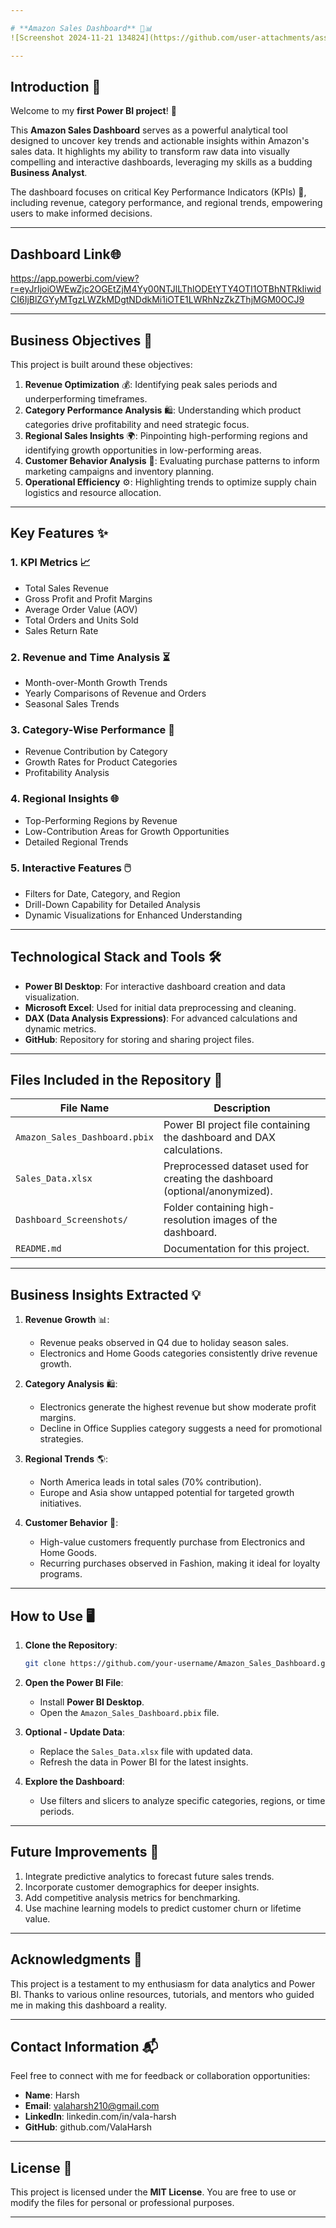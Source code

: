 ```yaml
---

# **Amazon Sales Dashboard** 🚀📊  
![Screenshot 2024-11-21 134824](https://github.com/user-attachments/assets/2baf88af-8e9d-4c66-af55-82b8a8880574)

---
```


## **Introduction** 🌟  

Welcome to my **first Power BI project**! 🎉  

This **Amazon Sales Dashboard** serves as a powerful analytical tool designed to uncover key trends and actionable insights within Amazon's sales data. It highlights my ability to transform raw data into visually compelling and interactive dashboards, leveraging my skills as a budding **Business Analyst**.  

The dashboard focuses on critical Key Performance Indicators (KPIs) 🧮, including revenue, category performance, and regional trends, empowering users to make informed decisions.  

---
## **Dashboard Link**🌐 
https://app.powerbi.com/view?r=eyJrIjoiOWEwZjc2OGEtZjM4Yy00NTJlLThlODEtYTY4OTI1OTBhNTRkIiwidCI6IjBlZGYyMTgzLWZkMDgtNDdkMi1iOTE1LWRhNzZkZThjMGM0OCJ9

---
## **Business Objectives** 🎯  

This project is built around these objectives:  

1. **Revenue Optimization** 💰: Identifying peak sales periods and underperforming timeframes.  
2. **Category Performance Analysis** 🛍️: Understanding which product categories drive profitability and need strategic focus.  
3. **Regional Sales Insights** 🌍: Pinpointing high-performing regions and identifying growth opportunities in low-performing areas.  
4. **Customer Behavior Analysis** 👥: Evaluating purchase patterns to inform marketing campaigns and inventory planning.  
5. **Operational Efficiency** ⚙️: Highlighting trends to optimize supply chain logistics and resource allocation.  

---

## **Key Features** ✨  

### **1. KPI Metrics** 📈  
   - Total Sales Revenue  
   - Gross Profit and Profit Margins  
   - Average Order Value (AOV)  
   - Total Orders and Units Sold  
   - Sales Return Rate  

### **2. Revenue and Time Analysis** ⏳  
   - Month-over-Month Growth Trends  
   - Yearly Comparisons of Revenue and Orders  
   - Seasonal Sales Trends  

### **3. Category-Wise Performance** 🛒  
   - Revenue Contribution by Category  
   - Growth Rates for Product Categories  
   - Profitability Analysis  

### **4. Regional Insights** 🌐  
   - Top-Performing Regions by Revenue  
   - Low-Contribution Areas for Growth Opportunities  
   - Detailed Regional Trends  

### **5. Interactive Features** 🖱️  
   - Filters for Date, Category, and Region  
   - Drill-Down Capability for Detailed Analysis  
   - Dynamic Visualizations for Enhanced Understanding  

---

## **Technological Stack and Tools** 🛠️  

- **Power BI Desktop**: For interactive dashboard creation and data visualization.  
- **Microsoft Excel**: Used for initial data preprocessing and cleaning.  
- **DAX (Data Analysis Expressions)**: For advanced calculations and dynamic metrics.  
- **GitHub**: Repository for storing and sharing project files.  

---

## **Files Included in the Repository** 📂  

| **File Name**                  | **Description**                                                                 |  
|--------------------------------|---------------------------------------------------------------------------------|  
| `Amazon_Sales_Dashboard.pbix`  | Power BI project file containing the dashboard and DAX calculations.            |  
| `Sales_Data.xlsx`              | Preprocessed dataset used for creating the dashboard (optional/anonymized).     |  
| `Dashboard_Screenshots/`       | Folder containing high-resolution images of the dashboard.                      |  
| `README.md`                    | Documentation for this project.                                                |  

---

## **Business Insights Extracted** 💡  

1. **Revenue Growth** 📊:  
   - Revenue peaks observed in Q4 due to holiday season sales.  
   - Electronics and Home Goods categories consistently drive revenue growth.  

2. **Category Analysis** 🛍️:  
   - Electronics generate the highest revenue but show moderate profit margins.  
   - Decline in Office Supplies category suggests a need for promotional strategies.  

3. **Regional Trends** 🌎:  
   - North America leads in total sales (70% contribution).  
   - Europe and Asia show untapped potential for targeted growth initiatives.  

4. **Customer Behavior** 👥:  
   - High-value customers frequently purchase from Electronics and Home Goods.  
   - Recurring purchases observed in Fashion, making it ideal for loyalty programs.  

---

## **How to Use** 🖥️  

1. **Clone the Repository**:  
   ```bash  
   git clone https://github.com/your-username/Amazon_Sales_Dashboard.git  
   ```  

2. **Open the Power BI File**:  
   - Install **Power BI Desktop**.  
   - Open the `Amazon_Sales_Dashboard.pbix` file.  

3. **Optional - Update Data**:  
   - Replace the `Sales_Data.xlsx` file with updated data.  
   - Refresh the data in Power BI for the latest insights.  

4. **Explore the Dashboard**:  
   - Use filters and slicers to analyze specific categories, regions, or time periods.  

---

## **Future Improvements** 🔮  

1. Integrate predictive analytics to forecast future sales trends.  
2. Incorporate customer demographics for deeper insights.  
3. Add competitive analysis metrics for benchmarking.  
4. Use machine learning models to predict customer churn or lifetime value.  

---

## **Acknowledgments** 🙏  

This project is a testament to my enthusiasm for data analytics and Power BI. Thanks to various online resources, tutorials, and mentors who guided me in making this dashboard a reality.  

---

## **Contact Information** 📬  

Feel free to connect with me for feedback or collaboration opportunities:  

- **Name**: Harsh  
- **Email**: valaharsh210@gmail.com 
- **LinkedIn**: linkedin.com/in/vala-harsh  
- **GitHub**: github.com/ValaHarsh 

---

## **License** 📜  

This project is licensed under the **MIT License**. You are free to use or modify the files for personal or professional purposes.  

---

